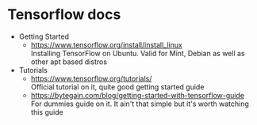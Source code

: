 # Tensorflow docs
- Getting Started
  - https://www.tensorflow.org/install/install_linux<br>
    Installing TensorFlow on Ubuntu. Valid for Mint, Debian as well as other apt based distros
- Tutorials
  - https://www.tensorflow.org/tutorials/<br>
    Official tutorial on it, quite good getting started guide
  - https://bytegain.com/blog/getting-started-with-tensorflow-guide<br>
    For dummies guide on it. It ain't that simple but it's worth watching this guide
